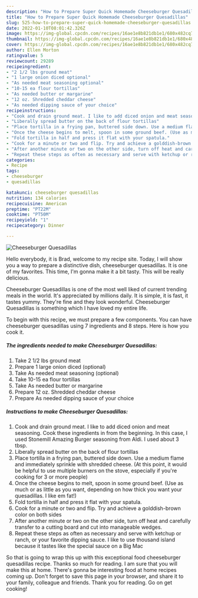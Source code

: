 ```yaml
---
description: "How to Prepare Super Quick Homemade Cheeseburger Quesadillas"
title: "How to Prepare Super Quick Homemade Cheeseburger Quesadillas"
slug: 525-how-to-prepare-super-quick-homemade-cheeseburger-quesadillas
date: 2022-01-10T08:01:42.326Z
image: https://img-global.cpcdn.com/recipes/16ae1e8b821db1e1/680x482cq70/cheeseburger-quesadillas-recipe-main-photo.jpg
thumbnail: https://img-global.cpcdn.com/recipes/16ae1e8b821db1e1/680x482cq70/cheeseburger-quesadillas-recipe-main-photo.jpg
cover: https://img-global.cpcdn.com/recipes/16ae1e8b821db1e1/680x482cq70/cheeseburger-quesadillas-recipe-main-photo.jpg
author: Ellen Morton
ratingvalue: 5
reviewcount: 29289
recipeingredient:
- "2 1/2 lbs ground meat"
- "1 large onion diced optional"
- "As needed meat seasoning optional"
- "10-15 ea flour tortillas"
- "As needed butter or margarine"
- "12 oz. Shredded cheddar cheese"
- "As needed dipping sauce of your choice"
recipeinstructions:
- "Cook and drain ground meat. I like to add diced onion and meat seasoning. Cook these ingredients in from the beginning. In this case, I used Stonemill Amazing Burger seasoning from Aldi. I used about 3 tbsp."
- "Liberally spread butter on the back of flour tortillas"
- "Place tortilla in a frying pan, buttered side down. Use a medium flame and immediately sprinkle with shredded cheese. (At this point, it would be helpful to use multiple burners on the stove, especially if you&#39;re cooking for 3 or more people)"
- "Once the cheese begins to melt, spoon in some ground beef. (Use as much or as little as you want, depending on how thick you want your quesadillas. I like em fat!)"
- "Fold tortilla in half and press it flat with your spatula."
- "Cook for a minute or two and flip. Try and achieve a golddish-brown color on both sides"
- "After another minute or two on the other side, turn off heat and carefully transfer to a cutting board and cut into manageable wedges."
- "Repeat these steps as often as necessary and serve with ketchup or ranch, or your favorite dipping sauce. I like to use thousand island because it tastes like the special sauce on a Big Mac"
categories:
- Recipe
tags:
- cheeseburger
- quesadillas

katakunci: cheeseburger quesadillas 
nutrition: 134 calories
recipecuisine: American
preptime: "PT22M"
cooktime: "PT50M"
recipeyield: "1"
recipecategory: Dinner

---
```



![Cheeseburger Quesadillas](https://img-global.cpcdn.com/recipes/16ae1e8b821db1e1/680x482cq70/cheeseburger-quesadillas-recipe-main-photo.jpg)

Hello everybody, it is Brad, welcome to my recipe site. Today, I will show you a way to prepare a distinctive dish, cheeseburger quesadillas. It is one of my favorites. This time, I'm gonna make it a bit tasty. This will be really delicious.

Cheeseburger Quesadillas is one of the most well liked of current trending meals in the world. It's appreciated by millions daily. It is simple, it is fast, it tastes yummy. They're fine and they look wonderful. Cheeseburger Quesadillas is something which I have loved my entire life.




To begin with this recipe, we must prepare a few components. You can have cheeseburger quesadillas using 7 ingredients and 8 steps. Here is how you cook it.

<!--inarticleads1-->

##### The ingredients needed to make Cheeseburger Quesadillas:

1. Take 2 1/2 lbs ground meat
1. Prepare 1 large onion diced (optional)
1. Take As needed meat seasoning (optional)
1. Take 10-15 ea flour tortillas
1. Take As needed butter or margarine
1. Prepare 12 oz. Shredded cheddar cheese
1. Prepare As needed dipping sauce of your choice




<!--inarticleads2-->

##### Instructions to make Cheeseburger Quesadillas:

1. Cook and drain ground meat. I like to add diced onion and meat seasoning. Cook these ingredients in from the beginning. In this case, I used Stonemill Amazing Burger seasoning from Aldi. I used about 3 tbsp.
1. Liberally spread butter on the back of flour tortillas
1. Place tortilla in a frying pan, buttered side down. Use a medium flame and immediately sprinkle with shredded cheese. (At this point, it would be helpful to use multiple burners on the stove, especially if you&#39;re cooking for 3 or more people)
1. Once the cheese begins to melt, spoon in some ground beef. (Use as much or as little as you want, depending on how thick you want your quesadillas. I like em fat!)
1. Fold tortilla in half and press it flat with your spatula.
1. Cook for a minute or two and flip. Try and achieve a golddish-brown color on both sides
1. After another minute or two on the other side, turn off heat and carefully transfer to a cutting board and cut into manageable wedges.
1. Repeat these steps as often as necessary and serve with ketchup or ranch, or your favorite dipping sauce. I like to use thousand island because it tastes like the special sauce on a Big Mac




So that is going to wrap this up with this exceptional food cheeseburger quesadillas recipe. Thanks so much for reading. I am sure that you will make this at home. There's gonna be interesting food at home recipes coming up. Don't forget to save this page in your browser, and share it to your family, colleague and friends. Thank you for reading. Go on get cooking!
